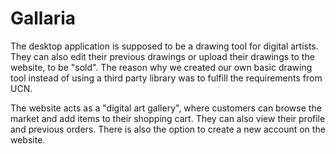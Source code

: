 # Gallaria

The desktop application is supposed to be a drawing tool for digital artists. They can also edit their previous drawings or upload their drawings to the website, to be "sold".
The reason why we created our own basic drawing tool instead of using a third party library was to fulfill the requirements from UCN.

The website acts as a "digital art gallery", where customers can browse the market and add items to their shopping cart. They can also view their profile and previous orders.
There is also the option to create a new account on the website.
